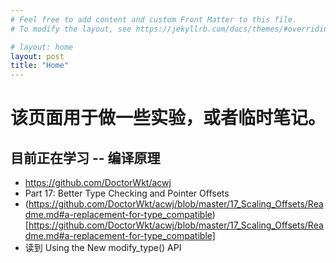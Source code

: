```yaml
---
# Feel free to add content and custom Front Matter to this file.
# To modify the layout, see https://jekyllrb.com/docs/themes/#overriding-theme-defaults

# layout: home
layout: post
title: "Home"
---
```


# 该页面用于做一些实验，或者临时笔记。

## 目前正在学习 -- 编译原理
* https://github.com/DoctorWkt/acwj
* Part 17: Better Type Checking and Pointer Offsets
* (https://github.com/DoctorWkt/acwj/blob/master/17_Scaling_Offsets/Readme.md#a-replacement-for-type_compatible)[https://github.com/DoctorWkt/acwj/blob/master/17_Scaling_Offsets/Readme.md#a-replacement-for-type_compatible]
* 读到 Using the New modify_type() API
